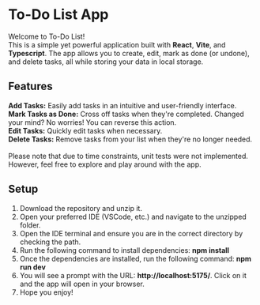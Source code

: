 # To-Do List App

Welcome to To-Do List!<br/>
This is a simple yet powerful application built with **React**, **Vite**, and **Typescript**. The app allows you to create, edit, mark as done (or undone), and delete tasks, all while storing your data in local storage.

## Features

**Add Tasks:** Easily add tasks in an intuitive and user-friendly interface.<br/>
**Mark Tasks as Done:** Cross off tasks when they're completed. Changed your mind? No worries! You can reverse this action.<br/>
**Edit Tasks:** Quickly edit tasks when necessary.<br/>
**Delete Tasks:** Remove tasks from your list when they're no longer needed.<br/>
<br/>
Please note that due to time constraints, unit tests were not implemented. However, feel free to explore and play around with the app.

## Setup

1. Download the repository and unzip it.
2. Open your preferred IDE (VSCode, etc.) and navigate to the unzipped folder.
3. Open the IDE terminal and ensure you are in the correct directory by checking the path.
4. Run the following command to install dependencies: **npm install**
5. Once the dependencies are installed, run the following command: **npm run dev**
6. You will see a prompt with the URL: **http://localhost:5175/**. Click on it and the app will open in your browser.
7. Hope you enjoy!


